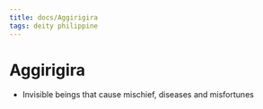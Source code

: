 ```yaml
---
title: docs/Aggirigira
tags: deity philippine
---
```


# Aggirigira
- Invisible beings that cause mischief, diseases and misfortunes